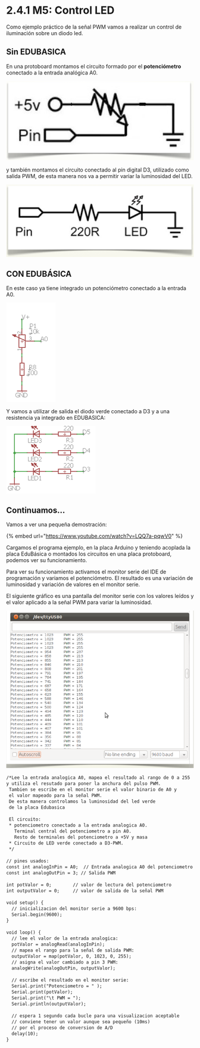# 2.4.1 M5: Control LED

Como ejemplo práctico de la señal PWM vamos a realizar un control de iluminación sobre un diodo led.

## Sin EDUBASICA

En una protoboard montamos el circuito formado por el **potenciómetro** conectado a la entrada analógica A0.

![](../../.gitbook/assets/captura_de_pantalla_2015-05-19_a_las_14.22.42.png)

y también montamos el circuito conectado al pin digital D3, utilizado como salida PWM, de esta manera nos va a permitir variar la luminosidad del LED.

![](../../.gitbook/assets/captura_de_pantalla_2015-05-19_a_las_14.22.51.png)

## CON EDUBÁSICA

En este caso ya tiene integrado un potenciómetro conectado a la entrada A0.

![Esquema del potenci&#xF3;metro en EDUBASICA](../../.gitbook/assets/m2img4.png)

Y vamos a utilizar de salida el diodo verde conectado a D3 y a una resistencia ya integrado en EDUBASICA:

![Esquema de LEDs en EDUBASICA](../../.gitbook/assets/m2img5.1.png)

## Continuamos...

Vamos a ver una pequeña demostración:

{% embed url="https://www.youtube.com/watch?v=LQQ7a-pqwV0" %}

Cargamos el programa ejemplo, en la placa Arduino y teniendo acoplada la placa EduBásica o montados los circuitos en una placa protoboard, podemos ver su funcionamiento.

Para ver su funcionamiento activamos el monitor serie del IDE de programación y variamos el potenciómetro. El resultado es una variación de luminosidad y variación de valores en el monitor serie.

El siguiente gráfico es una pantalla del monitor serie con los valores leídos y el valor aplicado a la señal PWM para variar la luminosidad.

![](../../.gitbook/assets/captura_de_pantalla_2015-05-19_a_las_21.17.31.png)

```text
/*Lee la entrada analogica A0, mapea el resultado al rango de 0 a 255 
y utiliza el resutado para poner la anchura del pulso PWM.
 Tambien se escribe en el monitor serie el valor binario de A0 y
 el valor mapeado para la señal PWM.
 De esta manera controlamos la luminosidad del led verde
 de la placa Edubasica

 El circuito:
 * potenciometro conectado a la entrada analogica A0.
   Terminal central del potenciometro a pin A0.
   Resto de terminales del potenciometro a +5V y masa
 * Circuito de LED verde conectado a D3-PWM.
 */

// pines usados:
const int analogInPin = A0;  // Entrada analogica A0 del potenciometro
const int analogOutPin = 3; // Salida PWM

int potValor = 0;        // valor de lectura del potenciometro
int outputValor = 0;     // valor de salida de la señal PWM 

void setup() {
  // inicializacion del monitor serie a 9600 bps:
  Serial.begin(9600); 
}

void loop() {
  // lee el valor de la entrada analogica:
  potValor = analogRead(analogInPin);            
  // mapea el rango para la señal de salida PWM:
  outputValor = map(potValor, 0, 1023, 0, 255);  
  // asigna el valor cambiado a pin 3 PWM:
  analogWrite(analogOutPin, outputValor);           

  // escribe el resultado en el monitor serie:
  Serial.print("Potenciometro = " );                       
  Serial.print(potValor);      
  Serial.print("\t PWM = ");      
  Serial.println(outputValor);   

  // espera 1 segundo cada bucle para una visualizacion aceptable
  // conviene tener un valor aunque sea pequeño (10ms)
  // por el proceso de conversion de A/D
  delay(10);                     
}
```

